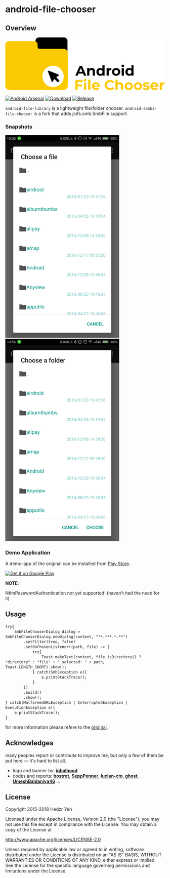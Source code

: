 # android-file-chooser


## Overview

![banner](captures/banner.svg)

[![Android Arsenal](https://img.shields.io/badge/Android%20Arsenal-android--file--chooser-brightgreen.svg?style=flat)](https://android-arsenal.com/details/1/6982)
[![Download](https://api.bintray.com/packages/hedzr/maven/filechooser/images/download.svg)](https://bintray.com/hedzr/maven/filechooser/_latestVersion)
[![Release](https://jitpack.io/v/hedzr/android-file-chooser.svg)](https://jitpack.io/#hedzr/android-file-chooser)

`android-file-library` is a lightweight file/folder chooser.
`android-samba-file-chooser` is a fork that adds jcifs.smb.SmbFile support.


### Snapshots

<img src="captures/choose_file.png" width="360"/>
<img src="captures/choose_folder.png" width="360"/>

### Demo Application

A demo-app of the original can be installed from [Play Store](https://play.google.com/store/apps/details?id=com.obsez.android.lib.filechooser.demo).

<a href='https://play.google.com/store/apps/details?id=com.obsez.android.lib.filechooser.demo&pcampaignid=MKT-Other-global-all-co-prtnr-py-PartBadge-Mar2515-1'><img alt='Get it on Google Play' width='240' src='https://play.google.com/intl/en_us/badges/images/generic/en_badge_web_generic.png'/></a>

**NOTE**:

NtlmPasswordAuthentication not yet supported! (haven't had the need for it)

## Usage

```
try{
    SmbFileChooserDialog dialog = SmbFileChooserDialog.newDialog(context, "**.***.*.**")
        .setFilter(true, false)
        .setOnChosenListener((path, file) -> {
            try{
                Toast.makeText(context, file.isDirectory() ? "directory" : "file" + " selected: " + path, Toast.LENGTH_SHORT).show();
            } catch(SmbException e){
                e.printStackTrace();
            }
        })
        .build()
        .show();
} catch(MalformedURLException | InterruptedException | ExecutionException e){
    e.printStackTrace();
}
```

for more information please refere to the [original](https://github.com/hedzr/android-file-chooser).

## Acknowledges

many peoples report or contribute to improve me, but only a few of them be put here — it's hard to list all.

- logo and banner by: [**iqbalhood**](https://github.com/iqbalhood)
- codes and reports: [**bostrot**](https://github.com/bostrot), [**SeppPenner**](https://github.com/SeppPenner), [**lucian-cm**](https://github.com/lucian-cm), [**ghost**](https://github.com/ghost), [**UmeshBaldaniya46**](https://github.com/UmeshBaldaniya46) ...



## License

Copyright 2015-2018 Hedzr Yeh

Licensed under the Apache License, Version 2.0 (the "License");
you may not use this file except in compliance with the License.
You may obtain a copy of the License at

   http://www.apache.org/licenses/LICENSE-2.0

Unless required by applicable law or agreed to in writing, software
distributed under the License is distributed on an "AS IS" BASIS,
WITHOUT WARRANTIES OR CONDITIONS OF ANY KIND, either express or implied.
See the License for the specific language governing permissions and
limitations under the License.

